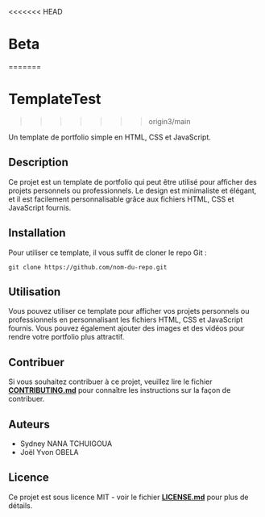 <<<<<<< HEAD
# **Beta**
=======
# **TemplateTest**
>>>>>>> origin3/main

Un template de portfolio simple en HTML, CSS et JavaScript.

## **Description**

Ce projet est un template de portfolio qui peut être utilisé pour afficher des projets personnels ou professionnels. Le design est minimaliste et élégant, et il est facilement personnalisable grâce aux fichiers HTML, CSS et JavaScript fournis.

## **Installation**

Pour utiliser ce template, il vous suffit de cloner le repo Git :

```
git clone https://github.com/nom-du-repo.git
```

## **Utilisation**

Vous pouvez utiliser ce template pour afficher vos projets personnels ou professionnels en personnalisant les fichiers HTML, CSS et JavaScript fournis. Vous pouvez également ajouter des images et des vidéos pour rendre votre portfolio plus attractif.

## **Contribuer**

Si vous souhaitez contribuer à ce projet, veuillez lire le fichier **[CONTRIBUTING.md](CONTRIBUTING.md)** pour connaître les instructions sur la façon de contribuer.

## **Auteurs**

- Sydney NANA TCHUIGOUA
- Joël Yvon OBELA

## **Licence**

Ce projet est sous licence MIT - voir le fichier **[LICENSE.md](LICENSE.md)** pour plus de détails.